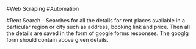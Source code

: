 #Web Scraping 
#Automation

#Rent Search - 
Searches for all the details for rent places available in a  particular region or city such as address, booking link and price.
Then all the details are saved in the form of google forms responses.
The googlg form should contain above given details.
